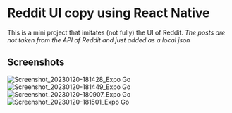 # Reddit UI copy using React Native
This is a mini project that imitates (not fully) the UI of Reddit.
*The posts are not taken from the API of Reddit and just added as a local json*

## Screenshots
![Screenshot_20230120-181428_Expo Go](https://github.com/Glovejuggler/reddit-copy/assets/36526137/69e5d091-9b45-4058-b500-47bfa72ead01)
![Screenshot_20230120-181449_Expo Go](https://github.com/Glovejuggler/reddit-copy/assets/36526137/db21fc05-4f71-4e89-980c-cb9441dc4202)
![Screenshot_20230120-180907_Expo Go](https://github.com/Glovejuggler/reddit-copy/assets/36526137/e19d109c-9046-4a44-b3a2-3c5b38b9e588)
![Screenshot_20230120-181501_Expo Go](https://github.com/Glovejuggler/reddit-copy/assets/36526137/de53658f-4858-4a2a-b16c-7d072b12cd11)
